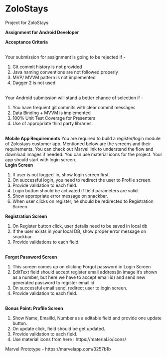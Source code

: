 # ZoloStays
Project for ZoloStays

<b>Assignment for Android Developer</b>
<br>
<p><b>Acceptance Criteria</b></p>
<br>
Your submission for assignment is going to be rejected if -
<ol>
<li>Git commit history is not provided</li>
<li>Java naming conventions are not followed properly</li>
<li>MVP/ MVVM pattern is not implemented</li>
<li>Dagger 2 is not used</li>
</ol>
<br>
Your Android submission will stand a better chance of selection if -
<ol>
<li>You have frequent git commits with clear commit messages</li>
<li>Data Binding + MVVM is implemented</li>
<li>100% Unit Test Coverage for Presenters</li>
<li>Use of appropriate third party libraries.</li>
</ol>
<br>
<b>Mobile App Requirements</b>
You are required to build a register/login module of Zolostays customer app. Mentioned below
are the screens and their requirements. You can check out Marvel link to understand the flow
and download images if needed. You can use material icons for the project. Your app
should start with login screen.
<br>
<b>Login Screen</b>
<ol>
<li>If user is not logged-in, show login screen first.</li>
<li>On successful login, you need to redirect the user to Profile screen.</li>
<li>Provide validation to each field.</li>
<li>Login button should be activated if field parameters are valid.</li>
<li>Show appropriate error message on snackbar.</li>
<li>When user clicks on register, he should be redirected to Registration Screen.</li>
</ol>
<b>Registration Screen</b>
<ol>
<li>On Register button click, user details need to be saved in local db</li>
<li>If the user exists in your local DB, show proper error message on snackbar.</li>
<li>Provide validations to each field.</li>
</ol>
<br>
<b>Forgot Password Screen</b>
<ol>
<li>This screen comes up on clicking Forgot password in Login Screen</li>
<li>EditText field should accept register email address(in image it’s shown as a number, but here
we have to accept email id) and send new generated password to register email id.</li>
<li>On successful email send, redirect user to login screen.</li>
<li>Provide validation to each field.</li>
</ol>
<br>
<b>Bonus Point: Profile Screen</b>
<ol>
<li>Show Name, EmailId, Number as a editable field and provide one update button.</li>
<li>On update click, field should be get updated.</li>
<li>Provide validation to each field.</li>
<li>Use material icons from here : https://material.io/icons/</li>
</ol>
Marvel Prototype - https://marvelapp.com/3257b1b

